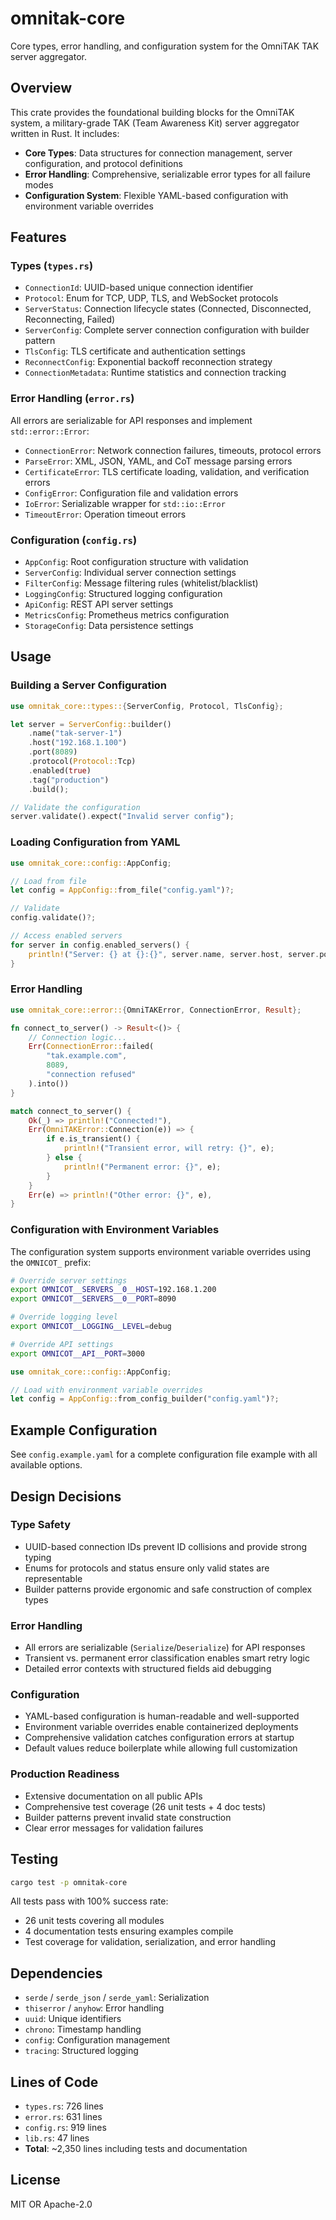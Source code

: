 # omnitak-core

Core types, error handling, and configuration system for the OmniTAK TAK server aggregator.

## Overview

This crate provides the foundational building blocks for the OmniTAK system, a military-grade TAK (Team Awareness Kit) server aggregator written in Rust. It includes:

- **Core Types**: Data structures for connection management, server configuration, and protocol definitions
- **Error Handling**: Comprehensive, serializable error types for all failure modes
- **Configuration System**: Flexible YAML-based configuration with environment variable overrides

## Features

### Types (`types.rs`)

- `ConnectionId`: UUID-based unique connection identifier
- `Protocol`: Enum for TCP, UDP, TLS, and WebSocket protocols
- `ServerStatus`: Connection lifecycle states (Connected, Disconnected, Reconnecting, Failed)
- `ServerConfig`: Complete server connection configuration with builder pattern
- `TlsConfig`: TLS certificate and authentication settings
- `ReconnectConfig`: Exponential backoff reconnection strategy
- `ConnectionMetadata`: Runtime statistics and connection tracking

### Error Handling (`error.rs`)

All errors are serializable for API responses and implement `std::error::Error`:

- `ConnectionError`: Network connection failures, timeouts, protocol errors
- `ParseError`: XML, JSON, YAML, and CoT message parsing errors
- `CertificateError`: TLS certificate loading, validation, and verification errors
- `ConfigError`: Configuration file and validation errors
- `IoError`: Serializable wrapper for `std::io::Error`
- `TimeoutError`: Operation timeout errors

### Configuration (`config.rs`)

- `AppConfig`: Root configuration structure with validation
- `ServerConfig`: Individual server connection settings
- `FilterConfig`: Message filtering rules (whitelist/blacklist)
- `LoggingConfig`: Structured logging configuration
- `ApiConfig`: REST API server settings
- `MetricsConfig`: Prometheus metrics configuration
- `StorageConfig`: Data persistence settings

## Usage

### Building a Server Configuration

```rust
use omnitak_core::types::{ServerConfig, Protocol, TlsConfig};

let server = ServerConfig::builder()
    .name("tak-server-1")
    .host("192.168.1.100")
    .port(8089)
    .protocol(Protocol::Tcp)
    .enabled(true)
    .tag("production")
    .build();

// Validate the configuration
server.validate().expect("Invalid server config");
```

### Loading Configuration from YAML

```rust
use omnitak_core::config::AppConfig;

// Load from file
let config = AppConfig::from_file("config.yaml")?;

// Validate
config.validate()?;

// Access enabled servers
for server in config.enabled_servers() {
    println!("Server: {} at {}:{}", server.name, server.host, server.port);
}
```

### Error Handling

```rust
use omnitak_core::error::{OmniTAKError, ConnectionError, Result};

fn connect_to_server() -> Result<()> {
    // Connection logic...
    Err(ConnectionError::failed(
        "tak.example.com",
        8089,
        "connection refused"
    ).into())
}

match connect_to_server() {
    Ok(_) => println!("Connected!"),
    Err(OmniTAKError::Connection(e)) => {
        if e.is_transient() {
            println!("Transient error, will retry: {}", e);
        } else {
            println!("Permanent error: {}", e);
        }
    }
    Err(e) => println!("Other error: {}", e),
}
```

### Configuration with Environment Variables

The configuration system supports environment variable overrides using the `OMNICOT_` prefix:

```bash
# Override server settings
export OMNICOT__SERVERS__0__HOST=192.168.1.200
export OMNICOT__SERVERS__0__PORT=8090

# Override logging level
export OMNICOT__LOGGING__LEVEL=debug

# Override API settings
export OMNICOT__API__PORT=3000
```

```rust
use omnitak_core::config::AppConfig;

// Load with environment variable overrides
let config = AppConfig::from_config_builder("config.yaml")?;
```

## Example Configuration

See `config.example.yaml` for a complete configuration file example with all available options.

## Design Decisions

### Type Safety
- UUID-based connection IDs prevent ID collisions and provide strong typing
- Enums for protocols and status ensure only valid states are representable
- Builder patterns provide ergonomic and safe construction of complex types

### Error Handling
- All errors are serializable (`Serialize`/`Deserialize`) for API responses
- Transient vs. permanent error classification enables smart retry logic
- Detailed error contexts with structured fields aid debugging

### Configuration
- YAML-based configuration is human-readable and well-supported
- Environment variable overrides enable containerized deployments
- Comprehensive validation catches configuration errors at startup
- Default values reduce boilerplate while allowing full customization

### Production Readiness
- Extensive documentation on all public APIs
- Comprehensive test coverage (26 unit tests + 4 doc tests)
- Builder patterns prevent invalid state construction
- Clear error messages for validation failures

## Testing

```bash
cargo test -p omnitak-core
```

All tests pass with 100% success rate:
- 26 unit tests covering all modules
- 4 documentation tests ensuring examples compile
- Test coverage for validation, serialization, and error handling

## Dependencies

- `serde` / `serde_json` / `serde_yaml`: Serialization
- `thiserror` / `anyhow`: Error handling
- `uuid`: Unique identifiers
- `chrono`: Timestamp handling
- `config`: Configuration management
- `tracing`: Structured logging

## Lines of Code

- `types.rs`: 726 lines
- `error.rs`: 631 lines
- `config.rs`: 919 lines
- `lib.rs`: 47 lines
- **Total**: ~2,350 lines including tests and documentation

## License

MIT OR Apache-2.0
